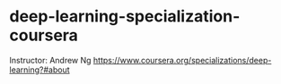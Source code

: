 # deep-learning-specialization-coursera
Instructor: Andrew Ng 
https://www.coursera.org/specializations/deep-learning?#about

